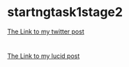 # startngtask1stage2
[The Link to my twitter post](https://twitter.com/da_aef/status/1166853597843415040)
#
[The Link to my lucid post](https://lucid.blog/daaef/post/my-second-task-and-second-post-7eb)
